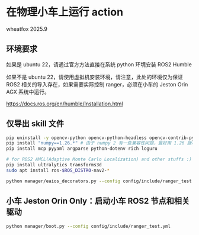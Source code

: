 # 在物理小车上运行 action

wheatfox 2025.9

## 环境要求

如果是 ubuntu 22，请通过官方方法直接在系统 python 环境安装 ROS2 Humble

如果不是 ubuntu 22，请使用虚拟机安装环境，请注意，此处的环境仅为保证 ROS2 相关的导入存在，如果需要实际控制 ranger，必须在小车的 Jeston Orin AGX 系统中运行。

https://docs.ros.org/en/humble/Installation.html



## 仅导出 skill 文件

```bash
pip uninstall -y opencv-python opencv-python-headless opencv-contrib-python opencv-contrib-python-headless
pip install "numpy==1.26.*" # 由于 numpy 2 有一些兼容性问题，最好用 1.26 版本
pip install mcp pyyaml argparse python-dotenv rich loguru

# for ROS2 AMCL(Adaptive Monte Carlo Localization) and other stuffs :)
pip install ultralytics transforms3d
sudo apt install ros-$ROS_DISTRO-nav2-*

python manager/eaios_decorators.py --config config/include/ranger_test.yml
``` 

## 小车 Jeston Orin Only：启动小车 ROS2 节点和相关驱动

```bash
python manager/boot.py --config config/include/ranger_test.yml
```